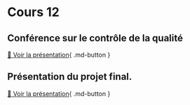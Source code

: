 # Cours 12

## Conférence sur le contrôle de la qualité
[📁 Voir la présentation](https://cmontmorency365-my.sharepoint.com/:b:/g/personal/lora_boisvert_cmontmorency_qc_ca/EfQeFYGay8RPs8K5qedOWHEBkhQV6yozbiuFTNVOsWeaKg?e=C8k7EW){ .md-button }  

## Présentation du projet final. 
[📁 Voir la présentation](https://cmontmorency365-my.sharepoint.com/:b:/g/personal/lora_boisvert_cmontmorency_qc_ca/EbORw7nH2j9Epj5s-m1xY58BtO5SrE7HiO0TXAMxanut8g?e=YAEyth){ .md-button }  


